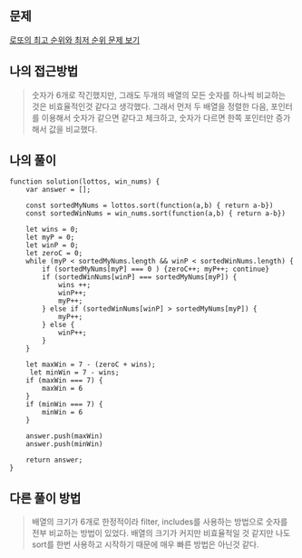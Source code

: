 ## 문제
[로또의 최고 순위와 최저 순위 문제 보기](https://programmers.co.kr/learn/courses/30/lessons/77484)

## 나의 접근방법
> 숫자가 6개로 작긴했지만, 그래도 두개의 배열의 모든 숫자를 하나씩 비교하는 것은 비효율적인것 같다고 생각했다.
> 그래서 먼저 두 배열을 정렬한 다음, 포인터를 이용해서 숫자가 같으면 같다고 체크하고, 숫자가 다르면 한쪽 포인터만 증가해서 값을 비교했다.

## 나의 풀이
```
function solution(lottos, win_nums) {
    var answer = [];

    const sortedMyNums = lottos.sort(function(a,b) { return a-b})
    const sortedWinNums = win_nums.sort(function(a,b) { return a-b})

    let wins = 0;
    let myP = 0;
    let winP = 0;
    let zeroC = 0;
    while (myP < sortedMyNums.length && winP < sortedWinNums.length) {
        if (sortedMyNums[myP] === 0 ) {zeroC++; myP++; continue}
        if (sortedWinNums[winP] === sortedMyNums[myP]) {
            wins ++;
            winP++;
            myP++;
        } else if (sortedWinNums[winP] > sortedMyNums[myP]) {
            myP++;
        } else {
            winP++;
        }
    }

    let maxWin = 7 - (zeroC + wins);
     let minWin = 7 - wins;
    if (maxWin === 7) {
        maxWin = 6
    }
    if (minWin === 7) {
        minWin = 6
    }

    answer.push(maxWin)
    answer.push(minWin)

    return answer;
}
```

## 다른 풀이 방법

> 배열의 크기가 6개로 한정적이라 filter, includes를 사용하는 방법으로 숫자를 전부 비교하는 방법이 있었다. 배열의 크기가 커지만 비효율적일 것 같지만 나도 sort를 한번 사용하고 시작하기 때문에 매우 빠른 방법은 아닌것 같다.